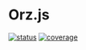 # Orz.js

[![status](https://travis-ci.org/MofeLee/Orz.js.svg?branch=master)](https://travis-ci.org/MofeLee/Orz.js)
[![coverage](https://coveralls.io/repos/MofeLee/Orz.js/badge.svg?branch=master&amp;service=github)](https://coveralls.io/github/MofeLee/Orz.js)